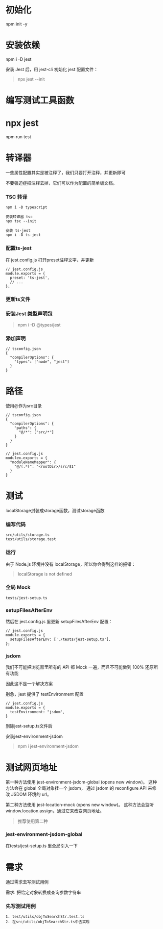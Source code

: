 # 初始化
npm init -y

# 安装依赖
npm i -D jest

安装 Jest 后，用 jest-cli 初始化 jest 配置文件：

> npx jest --init

# 编写测试工具函数

# npx jest
npm run test

# 转译器
一些属性配置其实是被注释了，我们只要打开注释，并更新即可

不要强迫症把注释去掉，它们可以作为配置的简单版文档。

### TSC 转译

```
npm i -D typescript

安装转译器 tsc
npx tsc --init

安装 ts-jest
npm i -D ts-jest
```

### 配置ts-jest
在 jest.config.js 打开preset注释文字，并更新

```
// jest.config.js
module.exports = {
  preset: 'ts-jest',
  // ...
};
```

### 更新ts文件

### 安装Jest 类型声明包
> npm i -D @types/jest

### 添加声明
```
// tsconfig.json
{
  "compilerOptions": {
    "types": ["node", "jest"]
  }
}
```

# 路径

使用@作为src目录

```
// tsconfig.json
{
  "compilerOptions": {
    "paths": {
      "@/*": ["src/*"]
    }
  }
}

// jest.config.js
modulex.exports = {
  "moduleNameMapper": {
    "@/(.*)": "<rootDir>/src/$1"
  }
}
```

# 测试
localStorage封装成storage函数，测试storage函数

### 编写代码
```
src/utils/storage.ts
test/utils/storage.test
```

### 运行

由于 Node.js 环境并没有 localStorage，所以你会得到这样的报错：

> localStorage is not defined

### 全局 Mock
```
tests/jest-setup.ts
```

### setupFilesAfterEnv
然后在 jest.config.js 里更新 setupFilesAfterEnv 配置：

```
// jest.config.js 
module.exports = {
  setupFilesAfterEnv: ['./tests/jest-setup.ts'],
};
```

### jsdom
我们不可能把浏览器里所有的 API 都 Mock 一遍，而且不可能做到 100% 还原所有功能

因此这不是一个解决方案

别急，jest 提供了 testEnvironment 配置

```
// jest.config.js
module.exports = {
  testEnvironment: "jsdom",
}
```

删除jest-setup.ts文件后

安装jest-environment-jsdom

> npm i jest-environment-jsdom

# 测试网页地址
第一种方法使用 jest-environment-jsdom-global (opens new window)。 这种方法会在 global 全局对象挂一个 jsdom， 通过 jsdom 的 reconfigure API 来修改 JSDOM 环境的 url。

第二种方法使用 jest-location-mock (opens new window)。 这种方法会监听 window.location.assign，通过它来改变网页地址。

> 推荐使用第二种

### jest-environment-jsdom-global
在tests/jest-setup.ts 里全局引入一下

# 需求
通过需求去写测试用例

需求: 把给定对象转换成查询参数字符串

### 先写测试用例
```
1. test/utils/objToSearchStr.test.ts
2. 在src/utils/objToSearchStr.ts中去实现
```
